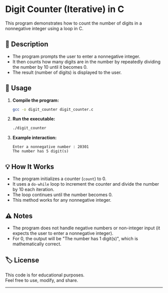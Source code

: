 # Digit Counter (Iterative) in C

This program demonstrates how to count the number of digits in a nonnegative integer using a loop in C.

## 📄 Description

- The program prompts the user to enter a nonnegative integer.
- It then counts how many digits are in the number by repeatedly dividing the number by 10 until it becomes 0.
- The result (number of digits) is displayed to the user.

## 📝 Usage

1. **Compile the program:**
   ```sh
   gcc -o digit_counter digit_counter.c
   ```

2. **Run the executable:**
   ```sh
   ./digit_counter
   ```

3. **Example interaction:**
   ```
   Enter a nonnegative number : 20301
   The number has 5 digit(s)
   ```

## 💡 How It Works

- The program initializes a counter (`count`) to 0.
- It uses a `do-while` loop to increment the counter and divide the number by 10 each iteration.
- The loop continues until the number becomes 0.
- This method works for any nonnegative integer.

## ⚠️ Notes

- The program does not handle negative numbers or non-integer input (it expects the user to enter a nonnegative integer).
- For 0, the output will be "The number has 1 digit(s)", which is mathematically correct.

## 🏷️ License

This code is for educational purposes.  
Feel free to use, modify, and share.

---
